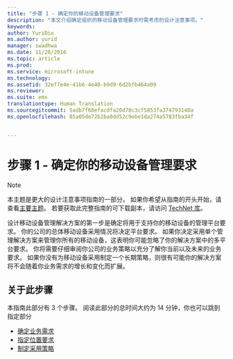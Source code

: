 ```yaml
---
title: "步骤 1 - 确定你的移动设备管理要求"
description: "本文介绍确定组织的移动设备管理要求时需考虑的设计注意事项。"
keywords: 
author: YuriDio
ms.author: yurid
manager: swadhwa
ms.date: 11/28/2016
ms.topic: article
ms.prod: 
ms.service: microsoft-intune
ms.technology: 
ms.assetid: 32ef7e4e-41b6-4e40-b9d9-6d2bfb464a99
ms.reviewer: 
ms.suite: ems
translationtype: Human Translation
ms.sourcegitcommit: 5adb7f68efacdfa20d78c3cf5853fa374793140a
ms.openlocfilehash: 85a05de72b2ba0dd52c9ebe1da274a5783fba34f


---
```


# <a name="step-1---identify-your-mobile-device-management-requirements"></a>步骤 1 - 确定你的移动设备管理要求

>[!NOTE]
>本主题是更大的设计注意事项指南的一部分。 如果你希望从指南的开头开始，请查看[主要主题](mdm-design-considerations-guide.md)。 若要获取此完整指南的可下载副本，请访问 [TechNet 库](https://gallery.technet.microsoft.com/Mobile-Device-Management-7d401582)。

设计移动设备管理解决方案的第一步是确定将用于支持你的移动设备的管理平台要求。 你的公司的总体移动设备采用情况将决定平台要求。 如果你决定采用单个管理解决方案来管理你所有的移动设备，这表明你可能忽略了你的解决方案中的多平台要求。 你将需要仔细审阅你公司的业务策略以充分了解你当前以及未来的业务要求。 如果你没有为移动设备采用制定一个长期策略，则很有可能你的解决方案将不会随着你业务需求的增长和变化而扩展。

## <a name="about-this-step"></a>关于此步骤

本指南此部分有 3 个步骤。 阅读此部分的总时间大约为 14 分钟，你也可以跳到指定部分

- [确定业务需求](mdm-identify-business-needs.md)
- [指定位置要求](mdm-specify-mdm-location-requirements.md)
- [制定采用策略](mdm-develop-mdm-adoption-strategy.md)



<!--HONumber=Nov16_HO4-->


